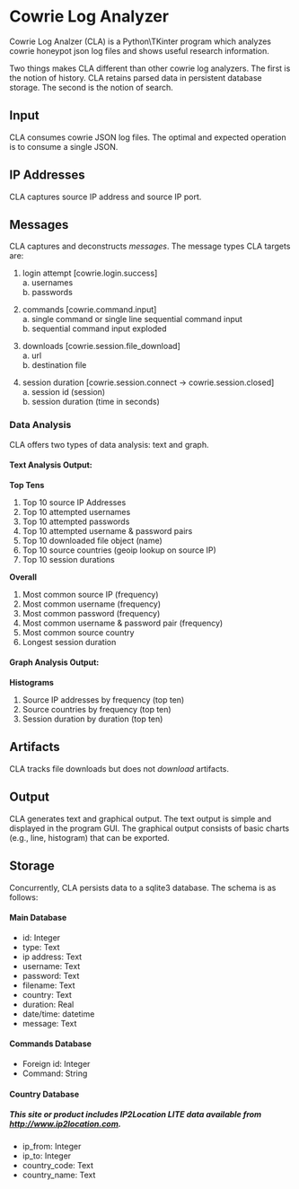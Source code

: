 # Cowrie Log Analyzer
Cowrie Log Analzer (CLA) is a Python\TKinter program which analyzes cowrie honeypot json log files and shows useful research information.

Two things makes CLA different than other cowrie log analyzers. The first is the notion of history. CLA retains parsed data in persistent database storage. The second is the notion of search.

## Input
CLA consumes cowrie JSON log files. The optimal and expected operation is to consume a single JSON.

## IP Addresses
CLA captures source IP address and source IP port.   

## Messages
CLA captures and deconstructs *messages*. The message types CLA targets are:
   1. login attempt [cowrie.login.success]  
      a. usernames  
      b. passwords  

   2. commands [cowrie.command.input]  
      a. single command or single line sequential command input  
      b. sequential command input exploded

   3. downloads [cowrie.session.file_download]  
      a. url  
      b. destination file  

   4. session duration [cowrie.session.connect -> cowrie.session.closed]  
      a. session id (session)  
      b. session duration (time in seconds)

### Data Analysis
CLA offers two types of data analysis: text and graph.

#### Text Analysis Output:
**Top Tens**
1. Top 10 source IP Addresses
2. Top 10 attempted usernames
3. Top 10 attempted passwords
4. Top 10 attempted username & password pairs
5. Top 10 downloaded file object (name)
6. Top 10 source countries (geoip lookup on source IP)
7. Top 10 session durations

**Overall**
1. Most common source IP (frequency)
2. Most common username (frequency)
3. Most common password (frequency)
4. Most common username & password pair (frequency)
5. Most common source country
6. Longest session duration

#### Graph Analysis Output:
**Histograms**
1. Source IP addresses by frequency (top ten)
2. Source countries by frequency (top ten)
3. Session duration by duration (top ten)

## Artifacts
CLA tracks file downloads but does not *download* artifacts.

## Output
CLA generates text and graphical output. The text output is simple and displayed in the program GUI. The graphical output consists of basic charts (e.g., line, histogram) that can be exported.

## Storage
Concurrently, CLA persists data to a sqlite3 database. The schema is as follows:

#### Main Database
- id: Integer
- type: Text
- ip address: Text
- username: Text
- password: Text
- filename: Text
- country: Text
- duration: Real
- date/time: datetime
- message: Text

#### Commands Database
- Foreign id: Integer
- Command: String

#### Country Database
##### This site or product includes IP2Location LITE data available from http://www.ip2location.com.

- ip_from: Integer
- ip_to: Integer
- country_code: Text
- country_name: Text
